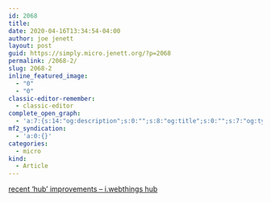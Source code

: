 ```yaml
---
id: 2068
title: 
date: 2020-04-16T13:34:54-04:00
author: joe jenett
layout: post
guid: https://simply.micro.jenett.org/?p=2068
permalink: /2068-2/
slug: 2068-2
inline_featured_image:
  - "0"
  - "0"
classic-editor-remember:
  - classic-editor
complete_open_graph:
  - 'a:7:{s:14:"og:description";s:0:"";s:8:"og:title";s:0:"";s:7:"og:type";s:0:"";s:12:"twitter:card";s:7:"summary";s:15:"twitter:creator";s:0:"";s:19:"twitter:description";s:0:"";s:8:"og:image";s:0:"";}'
mf2_syndication:
  - 'a:0:{}'
categories:
  - micro
kind:
  - Article
---
```

[recent ‘hub’ improvements – i.webthings hub](https://iwebthings.jenett.org/recent-hub-improvements/ "recent ‘hub’ improvements – i.webthings hub")